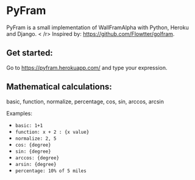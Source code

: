 # PyFram

PyFram is a small implementation of WallFramAlpha with Python, Heroku and Django.
< /r>
Inspired by: https://github.com/Flowtter/golfram.

## Get started:
Go to https://pyfram.herokuapp.com/ and type your expression.

## Mathematical calculations:

basic, function, normalize, percentage, cos, sin, arccos, arcsin

Examples:
* `basic: 1+1`
* `function: x + 2 : {x value}`
* `normalize: 2, 5`
* `cos: {degree}`
* `sin: {degree}`
* `arccos: {degree}`
* `arsin: {degree}`
* `percentage: 10% of 5 miles`

